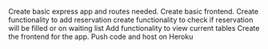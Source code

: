 Create basic express app and routes needed.
Create basic frontend.
Create functionality to add reservation
create functionality to check if reservation will be filled or on waiting list
Add functionality to view current tables
Create the frontend for the app. 
Push code and host on Heroku

